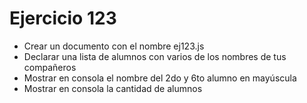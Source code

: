 # Ejercicio 123

- Crear un documento con el nombre ej123.js
- Declarar una lista de alumnos con varios de los nombres de tus compañeros
- Mostrar en consola el nombre del 2do y 6to alumno en mayúscula
- Mostrar en consola la cantidad de alumnos
